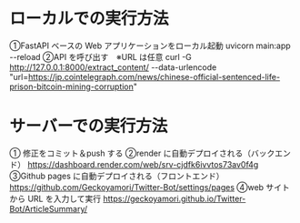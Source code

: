 # ローカルでの実行方法

①FastAPI ベースの Web アプリケーションをローカル起動
uvicorn main:app --reload
②API を呼び出す　※URL は任意
curl -G http://127.0.0.1:8000/extract_content/ --data-urlencode "url=https://jp.cointelegraph.com/news/chinese-official-sentenced-life-prison-bitcoin-mining-corruption"

# サーバーでの実行方法

① 修正をコミット＆push する
②render に自動デプロイされる（バックエンド）
https://dashboard.render.com/web/srv-cjdfk6ivvtos73av0f4g
③Github pages に自動デプロイされる（フロントエンド）
https://github.com/Geckoyamori/Twitter-Bot/settings/pages
④web サイトから URL を入力して実行
https://geckoyamori.github.io/Twitter-Bot/ArticleSummary/
